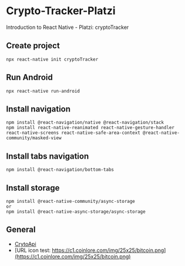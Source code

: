 # Crypto-Tracker-Platzi
Introduction to React Native - Platzi: cryptoTracker


## Create project
```
npx react-native init cryptoTracker
```

## Run Android
```
npx react-native run-android
```

## Install navigation
```
npm install @react-navigation/native @react-navigation/stack
npm install react-native-reanimated react-native-gesture-handler react-native-screens react-native-safe-area-context @react-native-community/masked-view
```

## Install tabs navigation
```
npm install @react-navigation/bottom-tabs
```

## Install storage
```
npm install @react-native-community/async-storage
or
npm install @react-native-async-storage/async-storage
```

## General
- [CrytoApi](https://www.coinlore.com/cryptocurrency-data-api)
- [URL icon test: https://c1.coinlore.com/img/25x25/bitcoin.png](https://c1.coinlore.com/img/25x25/bitcoin.png)


